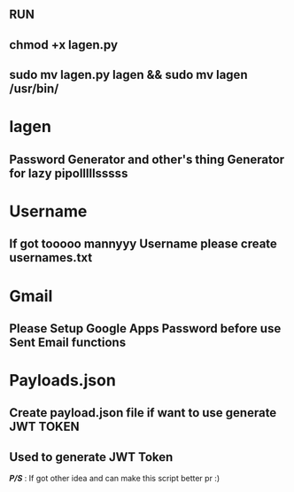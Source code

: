 ## RUN
## chmod +x lagen.py 
## sudo mv lagen.py lagen && sudo mv lagen /usr/bin/



# lagen
## Password Generator and other's thing Generator for lazy pipolllllsssss

# Username
## If got tooooo mannyyy Username please create usernames.txt

# Gmail 
## Please Setup Google Apps Password before use Sent Email functions

# Payloads.json
## Create payload.json file if want to use generate JWT TOKEN
## Used to generate JWT Token


***P/S*** :
If got other idea and can make this script better pr :)
